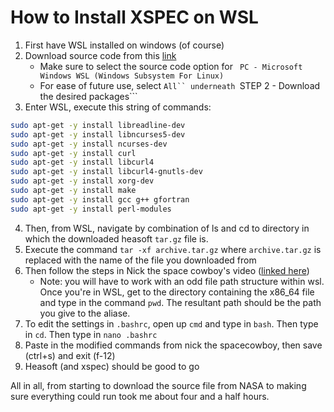 # How to Install XSPEC on WSL 

1. First have WSL installed on windows (of course)
2. Download source code from this [link](https://heasarc.gsfc.nasa.gov/lheasoft/download.html)
    * Make sure to select the source code option for ``` PC - Microsoft Windows WSL (Windows Subsystem For Linux)```
    * For ease of future use, select ```All`` underneath ```STEP 2 - Download the desired packages```
3. Enter WSL, execute this string of commands: 
```sh
sudo apt-get -y install libreadline-dev
sudo apt-get -y install libncurses5-dev
sudo apt-get -y install ncurses-dev
sudo apt-get -y install curl
sudo apt-get -y install libcurl4
sudo apt-get -y install libcurl4-gnutls-dev
sudo apt-get -y install xorg-dev
sudo apt-get -y install make
sudo apt-get -y install gcc g++ gfortran
sudo apt-get -y install perl-modules
```
4. Then, from WSL, navigate by combination of ls and cd to directory in which the downloaded heasoft ```tar.gz``` file is. 
5. Execute the command ```tar -xf archive.tar.gz``` where ```archive.tar.gz``` is replaced with the name of the file you downloaded from 
6. Then follow the steps in Nick the space cowboy's video ([linked here](https://www.youtube.com/watch?v=3-gobnSEuDo))
    * Note: you will have to work with an odd file path structure within wsl. Once you're in WSL, get to the directory containing the x86_64 file and type in the command ```pwd```. The resultant path should be the path you give to the aliase.
7. To edit the settings in ```.bashrc```, open up ```cmd``` and type in ```bash```. Then type in ```cd```. Then type in ```nano .bashrc```
8. Paste in the modified commands from nick the spacecowboy, then save (ctrl+s) and exit (f-12)
9. Heasoft (and xspec) should be good to go

All in all, from starting to download the source file from NASA to making sure everything could run took me about four and a half hours. 
